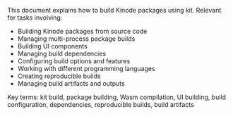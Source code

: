 This document explains how to build Kinode packages using kit. Relevant for tasks involving:
- Building Kinode packages from source code
- Managing multi-process package builds
- Building UI components
- Managing build dependencies
- Configuring build options and features
- Working with different programming languages
- Creating reproducible builds
- Managing build artifacts and outputs

Key terms: kit build, package building, Wasm compilation, UI building, build configuration, dependencies, reproducible builds, build artifacts